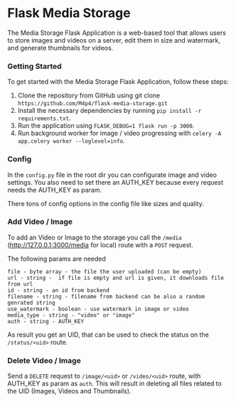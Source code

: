 # Flask Media Storage

The Media Storage Flask Application is a web-based tool that allows users to store images and videos on a server, edit them in size and watermark, and generate thumbnails for videos.

### Getting Started

To get started with the Media Storage Flask Application, follow these steps:

1. Clone the repository from GitHub using git clone `https://github.com/M4p4/flask-media-storage.git`
2. Install the necessary dependencies by running `pip install -r requirements.txt`.
3. Run the application using `FLASK_DEBUG=1 flask run -p 3000`.
4. Run background worker for image / video progressing with `celery -A app.celery worker --loglevel=info`.

### Config

In the `config.py` file in the root dir you can configurate image and video settings. You also need to set there an AUTH_KEY because every request needs the AUTH_KEY as param.

There tons of config options in the config file like sizes and quality.

### Add Video / Image

To add an Video or Image to the storage you call the `/media` (http://127.0.0.1:3000/media for local) route with a `POST` request.

The following params are needed

```
file - byte array - the file the user uploaded (can be empty)
url - string -  if file is empty and url is given, it downloads file from url
id - string - an id from backend
filename - string - filename from backend can be also a random genrated string
use_watermark - boolean - use watermark in image or video
media_type - string - "video" or "image"
auth - string - AUTH_KEY
```

As result you get an UID, that can be used to check the status on the `/status/<uid>` route.

### Delete Video / Image

Send a `DELETE` request to `/image/<uid>` or `/video/<uid>` route, with AUTH_KEY as param as `auth`. This will result in deleting all files related to the UID (Images, Videos and Thumbnails).
